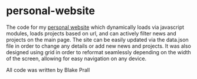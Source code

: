 # personal-website
The code for my [personal website](https://blakeprall.glitch.me) which dynamically loads via javascript modules, loads projects based on url, and can actively filter news and projects on the main page. The site can be easily updated via the data.json file in order to change any details or add new news and projects. It was also designed using grid in order to reformat seamlessly depending on the width of the screen, allowing for easy navigation on any device.

All code was written by Blake Prall
